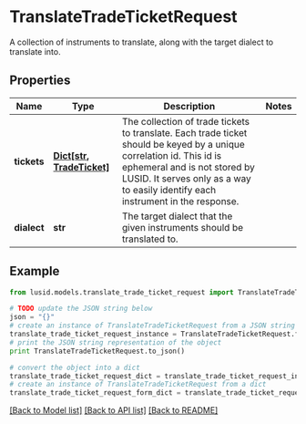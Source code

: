 # TranslateTradeTicketRequest

A collection of instruments to translate, along with the target dialect to translate into.

## Properties
Name | Type | Description | Notes
------------ | ------------- | ------------- | -------------
**tickets** | [**Dict[str, TradeTicket]**](TradeTicket.md) | The collection of trade tickets to translate.                Each trade ticket should be keyed by a unique correlation id. This id is ephemeral  and is not stored by LUSID. It serves only as a way to easily identify each instrument in the response. | 
**dialect** | **str** | The target dialect that the given instruments should be translated to. | 

## Example

```python
from lusid.models.translate_trade_ticket_request import TranslateTradeTicketRequest

# TODO update the JSON string below
json = "{}"
# create an instance of TranslateTradeTicketRequest from a JSON string
translate_trade_ticket_request_instance = TranslateTradeTicketRequest.from_json(json)
# print the JSON string representation of the object
print TranslateTradeTicketRequest.to_json()

# convert the object into a dict
translate_trade_ticket_request_dict = translate_trade_ticket_request_instance.to_dict()
# create an instance of TranslateTradeTicketRequest from a dict
translate_trade_ticket_request_form_dict = translate_trade_ticket_request.from_dict(translate_trade_ticket_request_dict)
```
[[Back to Model list]](../README.md#documentation-for-models) [[Back to API list]](../README.md#documentation-for-api-endpoints) [[Back to README]](../README.md)


